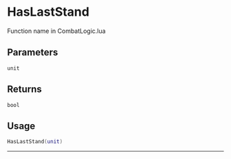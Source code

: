 # HasLastStand
Function name in CombatLogic.lua
## Parameters
`unit`
## Returns
`bool`
## Usage
```lua
HasLastStand(unit)
```
---
